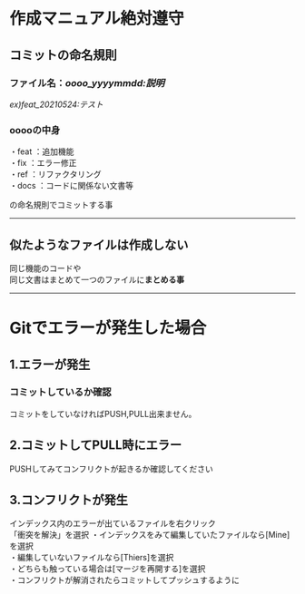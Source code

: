 # 作成マニュアル**絶対遵守**
   
## コミットの命名規則  
### ファイル名：*oooo_yyyymmdd:説明*  
*ex)feat_20210524:テスト*  
### ooooの中身  
・feat ：追加機能  
・fix  ：エラー修正  
・ref  ：リファクタリング  
・docs ：コードに関係ない文書等  
  
の命名規則でコミットする事  
**********************************************

## 似たようなファイルは作成しない  

同じ機能のコードや  
同じ文書はまとめて一つのファイルに**まとめる事**
********************************************

# Gitでエラーが発生した場合
## 1.エラーが発生
### コミットしているか確認
コミットをしていなければPUSH,PULL出来ません。
## 2.コミットしてPULL時にエラー
PUSHしてみてコンフリクトが起きるか確認してください
## 3.コンフリクトが発生
インデックス内のエラーが出ているファイルを右クリック  
「衝突を解決」を選択
・インデックスをみて編集していたファイルなら[Mine]を選択  
・編集していないファイルなら[Thiers]を選択  
・どちらも触っている場合は[マージを再開する]を選択  
・コンフリクトが解消されたらコミットしてプッシュするように
